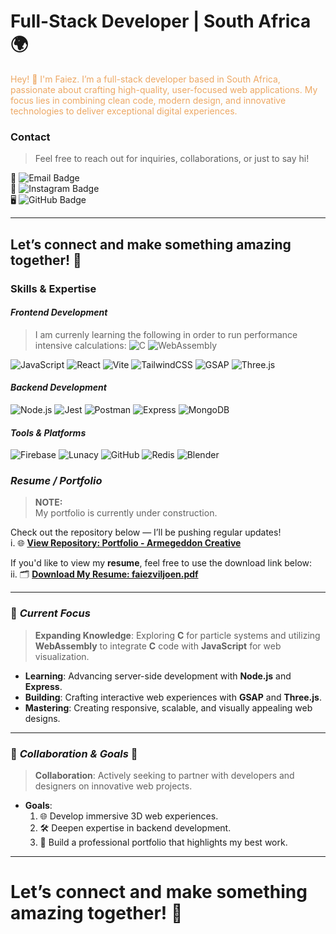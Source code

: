 # Full-Stack Developer | South Africa 🌍

 <span style="color:#eda864;">Hey! 🐸 I'm Faiez. I’m a full-stack developer based in South Africa, passionate about crafting high-quality, user-focused web applications. My focus lies in combining clean code, modern design, and innovative technologies to deliver exceptional digital experiences. </span>
 
### Contact
> Feel free to reach out for inquiries, collaborations, or just to say hi!

 💼 ![Email Badge](https://img.shields.io/badge/Email-faiezviljoen%40gmail.com-FF6F61?style=flat-square&logo=gmail&logoColor=white)  
 📧 ![Instagram Badge](https://img.shields.io/badge/Instagram-@faiezlowkey-9B59B6?style=flat-square&logo=instagram&logoColor=white)  
 🖥️ ![GitHub Badge](https://img.shields.io/badge/GitHub-@faiezv-003366?style=flat-square&logo=github&logoColor=white)  

---
**Let’s connect and make something amazing together!** 🚀
---

### Skills & Expertise

#### _Frontend Development_
> I am currenly learning the following in order to run performance intensive calculations:
> <img src="https://img.shields.io/badge/C-A8B9CC?style=flat-square&logo=c&logoColor=white" alt="C" />
> <img src="https://img.shields.io/badge/WebAssembly-654FF0?style=flat-square&logo=webassembly&logoColor=white" alt="WebAssembly" />

 ![JavaScript](https://img.shields.io/badge/JavaScript-F7DF1E?style=flat-square&logo=javascript&logoColor=black)
 <img src="https://img.shields.io/badge/React-61DAFB?style=flat-square&logo=react&logoColor=black" alt="React" /> 
 <img src="https://img.shields.io/badge/Vite-646CFF?style=flat-square&logo=vite&logoColor=white" alt="Vite" /> 
 <img src="https://img.shields.io/badge/TailwindCSS-38B2AC?style=flat-square&logo=tailwindcss&logoColor=white" alt="TailwindCSS" />
 <img src="https://img.shields.io/badge/GSAP-88CCFF?style=flat-square&logo=gsap&logoColor=black" alt="GSAP" /> 
 <img src="https://img.shields.io/badge/Three.js-181717?style=flat-square&logo=three.js&logoColor=white" alt="Three.js" />

#### _Backend Development_
![Node.js](https://img.shields.io/badge/Node.js-339933?style=flat-square&logo=nodedotjs&logoColor=white)
![Jest](https://img.shields.io/badge/Jest-C21325?style=flat-square&logo=jest&logoColor=white)
![Postman](https://img.shields.io/badge/Postman-FF6C37?style=flat-square&logo=postman&logoColor=white)
![Express](https://img.shields.io/badge/Express-5A5A5A?style=flat-square&logo=express&logoColor=white")
<img src="https://img.shields.io/badge/MongoDB-47A248?style=flat-square&logo=mongodb&logoColor=white" alt="MongoDB" />

#### _Tools & Platforms_
![Firebase](https://img.shields.io/badge/Firebase-FFCA28?style=flat-square&logo=firebase&logoColor=black)
![Lunacy](https://img.shields.io/badge/Lunacy-F05537?style=flat-square&logo=lunacy&logoColor=white)
![GitHub](https://img.shields.io/badge/GitHub-181717?style=flat-square&logo=github&logoColor=white)
![Redis](https://img.shields.io/badge/Redis-DC382D?style=flat-square&logo=redis&logoColor=white)
![Blender](https://img.shields.io/badge/Blender-F5792A?style=flat-square&logo=blender&logoColor=white) 


### _Resume / Portfolio_

> **NOTE:**  
> My portfolio is currently under construction.

Check out the repository below — I’ll be pushing regular updates!  <br />
  i. 🌐 **[View Repository: Portfolio - Armegeddon Creative](https://github.com/faiezv/portfolio-armegeddon-creative)**

If you'd like to view my **resume**, feel free to use the download link below: <br />
ii. 🗂️ **[Download My Resume: faiezviljoen.pdf](https://github.com/user-attachments/files/18376778/faiezviljoen.pdf)**

---
### 🧠 _Current Focus_
> **Expanding Knowledge**: Exploring **C** for particle systems and utilizing **WebAssembly** to integrate **C** code with **JavaScript** for web visualization.

- **Learning**: Advancing server-side development with **Node.js** and **Express**.  
- **Building**: Crafting interactive web experiences with **GSAP** and **Three.js**.  
- **Mastering**: Creating responsive, scalable, and visually appealing web designs.  
---

### 🤝 _Collaboration & Goals_ 🤝
> **Collaboration**: Actively seeking to partner with developers and designers on innovative web projects.

- **Goals**:  
  1. 🌐 Develop immersive 3D web experiences.  
  2. 🛠️ Deepen expertise in backend development.  
  3. 📂 Build a professional portfolio that highlights my best work.

---
# **Let’s connect and make something amazing together!** 🚀
